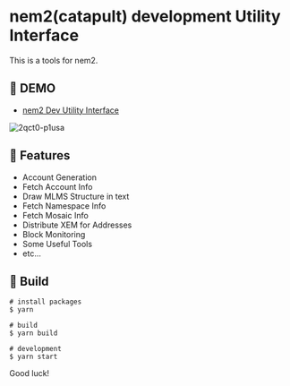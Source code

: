 # nem2(catapult) development Utility Interface

This is a tools for nem2.

## 🐗 DEMO

* [nem2 Dev Utility Interface](https://nem2-dev-ui.netlify.com/)

![2qct0-p1usa](https://user-images.githubusercontent.com/370508/50733297-75467e00-11ce-11e9-9ef4-5b1a7b4c002d.gif)

## 🔧 Features

* Account Generation
* Fetch Account Info
* Draw MLMS Structure in text
* Fetch Namespace Info
* Fetch Mosaic Info
* Distribute XEM for Addresses
* Block Monitoring
* Some Useful Tools
* etc...

## 🔨 Build

```
# install packages
$ yarn

# build
$ yarn build

# development
$ yarn start
```

Good luck!
